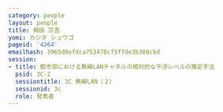 ```yaml
---
category: people
layout: people
title: 梶田 宗吾
yomi: カジタ シュウゴ
pageid: '4264'
emailhash: 3965d0efdca753470cf5f7de3b388cbd
session:
- title: 都市部における無線LANチャネルの相対的な干渉レベルの推定手法
  psid: 3C-2
  sessiontitle: 3C 無線LAN（２）
  sessionid: 3c
  role: 発表者
---
```

